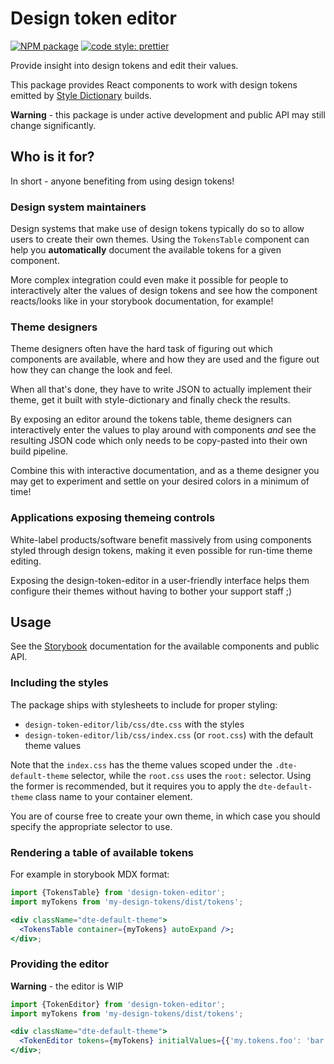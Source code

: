 # Design token editor

[![NPM package](https://img.shields.io/npm/v/design-token-editor.svg)](https://www.npmjs.com/package/design-token-editor)
[![code style: prettier](https://img.shields.io/badge/code_style-prettier-ff69b4.svg?style=flat)](https://github.com/prettier/prettier)

Provide insight into design tokens and edit their values.

This package provides React components to work with design tokens emitted by
[Style Dictionary](https://amzn.github.io/style-dictionary/) builds.

**Warning** - this package is under active development and public API may still change
significantly.

## Who is it for?

In short - anyone benefiting from using design tokens!

### Design system maintainers

Design systems that make use of design tokens typically do so to allow users to create
their own themes. Using the `TokensTable` component can help you **automatically**
document the available tokens for a given component.

More complex integration could even make it possible for people to interactively alter
the values of design tokens and see how the component reacts/looks like in your
storybook documentation, for example!

### Theme designers

Theme designers often have the hard task of figuring out which components are available,
where and how they are used and the figure out how they can change the look and feel.

When all that's done, they have to write JSON to actually implement their theme, get it
built with style-dictionary and finally check the results.

By exposing an editor around the tokens table, theme designers can interactively enter
the values to play around with components _and_ see the resulting JSON code which only
needs to be copy-pasted into their own build pipeline.

Combine this with interactive documentation, and as a theme designer you may get to
experiment and settle on your desired colors in a minimum of time!

### Applications exposing themeing controls

White-label products/software benefit massively from using components styled through
design tokens, making it even possible for run-time theme editing.

Exposing the design-token-editor in a user-friendly interface helps them configure their
themes without having to bother your support staff ;)

## Usage

See the [Storybook](https://sergei-maertens.github.io/design-token-editor/)
documentation for the available components and public API.

### Including the styles

The package ships with stylesheets to include for proper styling:

- `design-token-editor/lib/css/dte.css` with the styles
- `design-token-editor/lib/css/index.css` (or `root.css`) with the default theme values

Note that the `index.css` has the theme values scoped under the `.dte-default-theme`
selector, while the `root.css` uses the `root:` selector. Using the former is
recommended, but it requires you to apply the `dte-default-theme` class name to your
container element.

You are of course free to create your own theme, in which case you should specify the
appropriate selector to use.

### Rendering a table of available tokens

For example in storybook MDX format:

```jsx
import {TokensTable} from 'design-token-editor';
import myTokens from 'my-design-tokens/dist/tokens';

<div className="dte-default-theme">
  <TokensTable container={myTokens} autoExpand />;
</div>;
```

### Providing the editor

**Warning** - the editor is WIP

```jsx
import {TokenEditor} from 'design-token-editor';
import myTokens from 'my-design-tokens/dist/tokens';

<div className="dte-default-theme">
  <TokenEditor tokens={myTokens} initialValues={{'my.tokens.foo': 'bar'}} />;
</div>;
```
